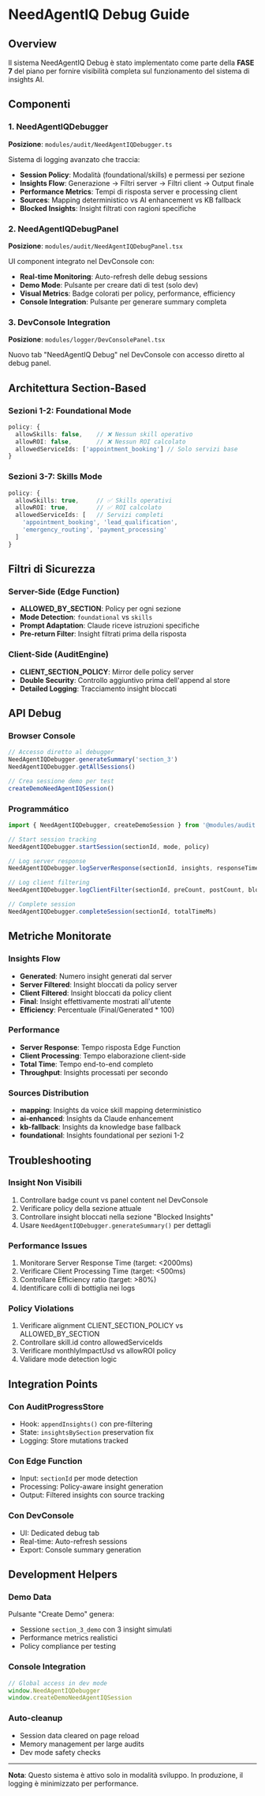 # NeedAgentIQ Debug Guide

## Overview
Il sistema NeedAgentIQ Debug è stato implementato come parte della **FASE 7** del piano per fornire visibilità completa sul funzionamento del sistema di insights AI.

## Componenti

### 1. NeedAgentIQDebugger
**Posizione**: `modules/audit/NeedAgentIQDebugger.ts`

Sistema di logging avanzato che traccia:
- **Session Policy**: Modalità (foundational/skills) e permessi per sezione
- **Insights Flow**: Generazione → Filtri server → Filtri client → Output finale  
- **Performance Metrics**: Tempi di risposta server e processing client
- **Sources**: Mapping deterministico vs AI enhancement vs KB fallback
- **Blocked Insights**: Insight filtrati con ragioni specifiche

### 2. NeedAgentIQDebugPanel  
**Posizione**: `modules/audit/NeedAgentIQDebugPanel.tsx`

UI component integrato nel DevConsole con:
- **Real-time Monitoring**: Auto-refresh delle debug sessions
- **Demo Mode**: Pulsante per creare dati di test (solo dev)
- **Visual Metrics**: Badge colorati per policy, performance, efficiency
- **Console Integration**: Pulsante per generare summary completa

### 3. DevConsole Integration
**Posizione**: `modules/logger/DevConsolePanel.tsx`

Nuovo tab "NeedAgentIQ Debug" nel DevConsole con accesso diretto al debug panel.

## Architettura Section-Based

### Sezioni 1-2: Foundational Mode
```typescript
policy: {
  allowSkills: false,    // ❌ Nessun skill operativo
  allowROI: false,       // ❌ Nessun ROI calcolato
  allowedServiceIds: ['appointment_booking'] // Solo servizi base
}
```

### Sezioni 3-7: Skills Mode  
```typescript
policy: {
  allowSkills: true,     // ✅ Skills operativi
  allowROI: true,        // ✅ ROI calcolato
  allowedServiceIds: [   // Servizi completi
    'appointment_booking', 'lead_qualification', 
    'emergency_routing', 'payment_processing'
  ]
}
```

## Filtri di Sicurezza

### Server-Side (Edge Function)
- **ALLOWED_BY_SECTION**: Policy per ogni sezione
- **Mode Detection**: `foundational` vs `skills` 
- **Prompt Adaptation**: Claude riceve istruzioni specifiche
- **Pre-return Filter**: Insight filtrati prima della risposta

### Client-Side (AuditEngine)
- **CLIENT_SECTION_POLICY**: Mirror delle policy server
- **Double Security**: Controllo aggiuntivo prima dell'append al store
- **Detailed Logging**: Tracciamento insight bloccati

## API Debug

### Browser Console
```javascript
// Accesso diretto al debugger
NeedAgentIQDebugger.generateSummary('section_3')
NeedAgentIQDebugger.getAllSessions()

// Crea sessione demo per test
createDemoNeedAgentIQSession()
```

### Programmático 
```typescript
import { NeedAgentIQDebugger, createDemoSession } from '@modules/audit'

// Start session tracking
NeedAgentIQDebugger.startSession(sectionId, mode, policy)

// Log server response  
NeedAgentIQDebugger.logServerResponse(sectionId, insights, responseTimeMs)

// Log client filtering
NeedAgentIQDebugger.logClientFilter(sectionId, preCount, postCount, blocked)

// Complete session
NeedAgentIQDebugger.completeSession(sectionId, totalTimeMs)
```

## Metriche Monitorate

### Insights Flow
- **Generated**: Numero insight generati dal server
- **Server Filtered**: Insight bloccati da policy server
- **Client Filtered**: Insight bloccati da policy client  
- **Final**: Insight effettivamente mostrati all'utente
- **Efficiency**: Percentuale (Final/Generated * 100)

### Performance
- **Server Response**: Tempo risposta Edge Function
- **Client Processing**: Tempo elaborazione client-side
- **Total Time**: Tempo end-to-end completo
- **Throughput**: Insights processati per secondo

### Sources Distribution
- **mapping**: Insights da voice skill mapping deterministico
- **ai-enhanced**: Insights da Claude enhancement
- **kb-fallback**: Insights da knowledge base fallback
- **foundational**: Insights foundational per sezioni 1-2

## Troubleshooting

### Insight Non Visibili
1. Controllare badge count vs panel content nel DevConsole
2. Verificare policy della sezione attuale
3. Controllare insight bloccati nella sezione "Blocked Insights"
4. Usare `NeedAgentIQDebugger.generateSummary()` per dettagli

### Performance Issues
1. Monitorare Server Response Time (target: <2000ms)
2. Verificare Client Processing Time (target: <500ms)  
3. Controllare Efficiency ratio (target: >80%)
4. Identificare colli di bottiglia nei logs

### Policy Violations
1. Verificare alignment CLIENT_SECTION_POLICY vs ALLOWED_BY_SECTION
2. Controllare skill.id contro allowedServiceIds
3. Verificare monthlyImpactUsd vs allowROI policy
4. Validare mode detection logic

## Integration Points

### Con AuditProgressStore
- Hook: `appendInsights()` con pre-filtering
- State: `insightsBySection` preservation fix
- Logging: Store mutations tracked

### Con Edge Function  
- Input: `sectionId` per mode detection
- Processing: Policy-aware insight generation
- Output: Filtered insights con source tracking

### Con DevConsole
- UI: Dedicated debug tab 
- Real-time: Auto-refresh sessions
- Export: Console summary generation

## Development Helpers

### Demo Data
Pulsante "Create Demo" genera:
- Sessione `section_3_demo` con 3 insight simulati
- Performance metrics realistici  
- Policy compliance per testing

### Console Integration
```javascript
// Global access in dev mode
window.NeedAgentIQDebugger
window.createDemoNeedAgentIQSession
```

### Auto-cleanup
- Session data cleared on page reload
- Memory management per large audits
- Dev mode safety checks

---

**Nota**: Questo sistema è attivo solo in modalità sviluppo. In produzione, il logging è minimizzato per performance.